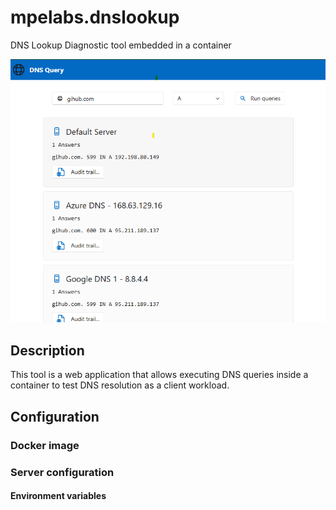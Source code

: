 # mpelabs.dnslookup
DNS Lookup Diagnostic tool embedded in a container

![Screenshot](doc\images\screencap.png)

## Description
This tool is a web application that allows executing DNS queries inside a container to test DNS resolution as a client workload.


## Configuration

### Docker image

### Server configuration

#### Environment variables